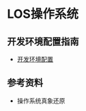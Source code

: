 LOS操作系统
==================




开发环境配置指南
-------------------

- [开发环境配置](doc/%E5%BC%80%E5%8F%91%E7%8E%AF%E5%A2%83%E9%85%8D%E7%BD%AE.md)


参考资料
--------------


- 操作系统真象还原


